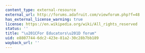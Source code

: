 ```yaml
---
content_type: external-resource
external_url: http://forums.adafruit.com/viewforum.php?f=48
has_external_license_warning: true
license: https://en.wikipedia.org/wiki/All_rights_reserved
status: ''
title: "\u201CFor Educators\u201D forum"
uid: e8807744-6dc2-423e-81a2-30c28b7bb189
wayback_url: ''
---
```

